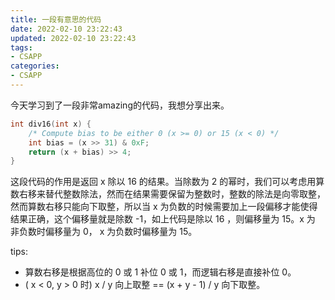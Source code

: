 ```yaml
---
title: 一段有意思的代码
date: 2022-02-10 23:22:43
updated: 2022-02-10 23:22:43
tags:
- CSAPP
categories:
- CSAPP
---
```


今天学习到了一段非常amazing的代码，我想分享出来。
``` c
int div16(int x) {
    /* Compute bias to be either 0 (x >= 0) or 15 (x < 0) */
    int bias = (x >> 31) & 0xF;
    return (x + bias) >> 4;
}
```
这段代码的作用是返回 x 除以 16 的结果。当除数为 2 的幂时，我们可以考虑用算数右移来替代整数除法，然而在结果需要保留为整数时，整数的除法是向零取整，然而算数右移只能向下取整，所以当 x 为负数的时候需要加上一段偏移才能使得结果正确，这个偏移量就是除数 -1，如上代码是除以 16 ，则偏移量为 15。x 为 非负数时偏移量为 0， x 为负数时偏移量为 15。

tips: 
+ 算数右移是根据高位的 0 或 1 补位 0 或 1，而逻辑右移是直接补位 0。
+ ( x < 0, y > 0 时) x / y 向上取整 == (x + y - 1) / y 向下取整。
